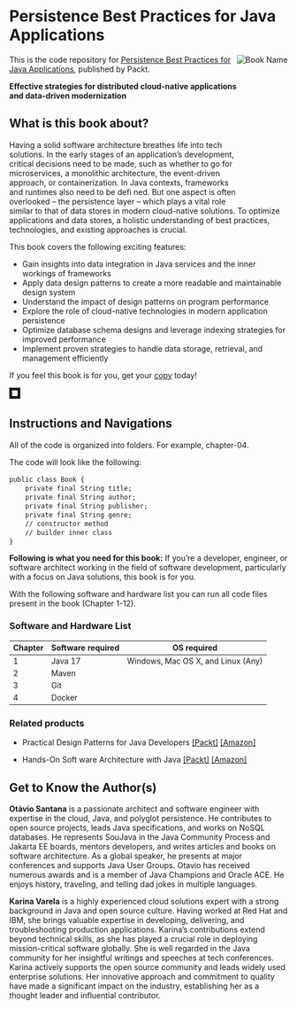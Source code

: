 # Persistence Best Practices for Java Applications

<a href="https://www.packtpub.com/product/persistence-best-practices-for-java-applications/9781837631278"><img src="https://content.packt.com/B19375/cover_image_small.jpg" alt="Book Name" height="256px" align="right"></a>

This is the code repository for [Persistence Best Practices for Java Applications](https://www.packtpub.com/product/persistence-best-practices-for-java-applications/9781837631278), published by Packt.

**Effective strategies for distributed cloud-native applications and data-driven modernization**

## What is this book about?
Having a solid software architecture breathes life into tech solutions. In the early stages of an application’s development, critical decisions need to be made, such as whether to go for microservices, a monolithic architecture, the event-driven approach, or containerization. In Java contexts, frameworks and runtimes also need to be defi ned. But one aspect is often overlooked – the persistence layer – which plays a vital role similar to that of data stores in modern cloud-native solutions. To optimize applications and data stores, a holistic understanding of best practices, technologies, and existing approaches is crucial.

This book covers the following exciting features:
* Gain insights into data integration in Java services and the inner workings of frameworks
* Apply data design patterns to create a more readable and maintainable design system
* Understand the impact of design patterns on program performance
* Explore the role of cloud-native technologies in modern application persistence
* Optimize database schema designs and leverage indexing strategies for improved performance
* Implement proven strategies to handle data storage, retrieval, and management efficiently

If you feel this book is for you, get your [copy](https://www.amazon.com/dp/1837631271) today!

<a href="https://www.packtpub.com/?utm_source=github&utm_medium=banner&utm_campaign=GitHubBanner"><img src="https://raw.githubusercontent.com/PacktPublishing/GitHub/master/GitHub.png" 
alt="https://www.packtpub.com/" border="5" /></a>


## Instructions and Navigations
All of the code is organized into folders. For example, chapter-04.

The code will look like the following:
```
public class Book {
	private final String title;
	private final String author;
	private final String publisher;
	private final String genre;
	// constructor method
	// builder inner class
}
```

**Following is what you need for this book:**
If you’re a developer, engineer, or software architect working in the field of software development, particularly with a focus on Java solutions, this book is for you.

With the following software and hardware list you can run all code files present in the book (Chapter 1-12).

### Software and Hardware List

| Chapter  | Software required                   | OS required                        |
| -------- | ------------------------------------| -----------------------------------|
| 1        | Java 17                    | Windows, Mac OS X, and Linux (Any) |
| 2        | Maven           |  |
| 3        | Git           |  |
| 4        | Docker            |  |


### Related products <Other books you may enjoy>
* Practical Design Patterns for Java Developers [[Packt]](https://www.packtpub.com/product/practical-design-patterns-for-java-developers/9781804614679) [[Amazon]](https://www.amazon.com//dp/180461467X)

* Hands-On Soft ware Architecture with Java [[Packt]](https://www.packtpub.com/product/hands-on-software-architecture-with-java/9781800207301) [[Amazon]](https://www.amazon.com//dp/1800207301)

## Get to Know the Author(s)
**Otàvio Santana**
is a passionate architect and software engineer with expertise in the cloud, Java, and polyglot persistence. He contributes to open source projects, leads Java specifications, and works on NoSQL databases. He represents SouJava in the Java Community Process and Jakarta EE boards, mentors developers, and writes articles and books on software architecture. As a global speaker, he presents at major conferences and supports Java User Groups. Otavio has received numerous awards and is a member of Java Champions and Oracle ACE. He enjoys history, traveling, and telling dad jokes in multiple languages.

**Karina Varela**
is a highly experienced cloud solutions expert with a strong background in Java and open source culture. Having worked at Red Hat and IBM, she brings valuable expertise in developing, delivering, and troubleshooting production applications. Karina’s contributions extend beyond technical skills, as she has played a crucial role in deploying mission-critical software globally. She is well regarded in the Java community for her insightful writings and speeches at tech conferences. Karina actively supports the open source community and leads widely used enterprise solutions. Her innovative approach and commitment to quality have made a significant impact on the industry, establishing her as a thought leader and influential contributor.

